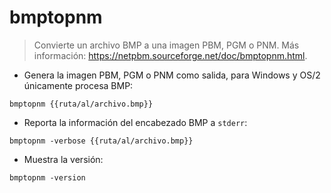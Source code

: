 # bmptopnm

> Convierte un archivo BMP a una imagen PBM, PGM o PNM.
> Más información: <https://netpbm.sourceforge.net/doc/bmptopnm.html>.

- Genera la imagen PBM, PGM o PNM como salida, para Windows y OS/2 únicamente procesa BMP:

`bmptopnm {{ruta/al/archivo.bmp}}`

- Reporta la información del encabezado BMP a `stderr`:

`bmptopnm -verbose {{ruta/al/archivo.bmp}}`

- Muestra la versión:

`bmptopnm -version`
